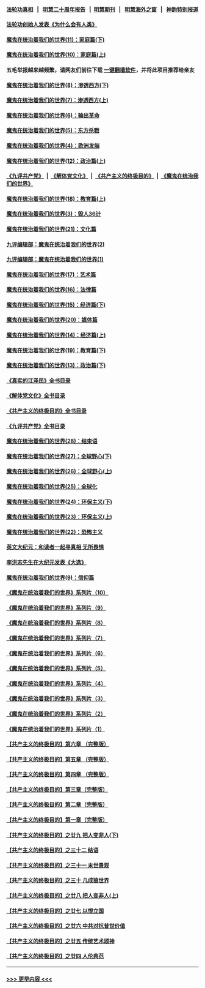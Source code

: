 #### [法轮功真相](https://github.com/gfw-breaker/truth/blob/master/README.md?t=0) &nbsp;&nbsp;|&nbsp;&nbsp; [明慧二十周年报告](https://github.com/gfw-breaker/mh-reports/blob/master/README.md?t=0) &nbsp;&nbsp;|&nbsp;&nbsp;[明慧期刊](https://github.com/gfw-breaker/mh-qikan) &nbsp;&nbsp;|&nbsp;&nbsp; [明慧海外之窗](https://github.com/gfw-breaker/mh-news/blob/master/README.md?t=0) &nbsp;&nbsp;|&nbsp;&nbsp; [神韵特别报道](https://github.com/gfw-breaker/mh-news/blob/master/shenyun.md?t=0)
#### [法轮功创始人发表《为什么会有人类》](../pages/nsc422/n13912117.md?t=02151243) 
#### [魔鬼在统治着我们的世界(11)：家庭篇(下)](../pages/nsc422/n10440961.md?t=02151243) 
#### [魔鬼在统治着我们的世界(10)：家庭篇(上)](../pages/nsc422/n10435448.md?t=02151243) 
#### 五毛举报越来越频繁，请网友们前往下载 [一键翻墙软件](https://github.com/gfw-breaker/ssr-accounts)，并将此项目推荐给亲友
#### [魔鬼在统治着我们的世界(8)：渗透西方(下)](../pages/nsc422/n10429603.md?t=02151243) 
#### [魔鬼在统治着我们的世界(7)：渗透西方(上)](../pages/nsc422/n10426013.md?t=02151243) 
#### [魔鬼在统治着我们的世界(6)：输出革命](../pages/nsc422/n10421536.md?t=02151243) 
#### [魔鬼在统治着我们的世界(5)：东方杀戮](../pages/nsc422/n10417707.md?t=02151243) 
#### [魔鬼在统治着我们的世界(4)：欧洲发端](../pages/nsc422/n10414890.md?t=02151243) 
#### [魔鬼在统治着我们的世界(12)：政治篇(上)](../pages/nsc422/n10444576.md?t=02151243) 
#### [《九评共产党》](https://github.com/begood0513/9ping.md/blob/master/README.md) &nbsp;|&nbsp; [《解体党文化》](../../../../jtdwh.md/blob/master/README.md)  &nbsp;|&nbsp; [《共产主义的终极目的》](../../../../gczydzjmd.md/blob/master/README.md) &nbsp;|&nbsp; [《魔鬼在统治我们的世界》](../../../../mgztzwmdsj.md/blob/master/README.md) 
#### [魔鬼在统治着我们的世界(18)：教育篇(上)](../pages/nsc422/n10526970.md?t=02151243) 
#### [魔鬼在统治着我们的世界(3)：毁人36计](../pages/nsc422/n10411583.md?t=02151243) 
#### [魔鬼在统治着我们的世界(21)：文化篇](../pages/nsc422/n10597706.md?t=02151243) 
#### [九评编辑部：魔鬼在统治着我们的世界(2)](../pages/nsc422/n10410036.md?t=02151243) 
#### [九评编辑部：魔鬼在统治着我们的世界(1)](../pages/nsc422/n10406825.md?t=02151243) 
#### [魔鬼在统治着我们的世界(17)：艺术篇](../pages/nsc422/n10499093.md?t=02151243) 
#### [魔鬼在统治着我们的世界(16)：法律篇](../pages/nsc422/n10485969.md?t=02151243) 
#### [魔鬼在统治着我们的世界(15)：经济篇(下)](../pages/nsc422/n10469975.md?t=02151243) 
#### [魔鬼在统治着我们的世界(20)：媒体篇](../pages/nsc422/n10586579.md?t=02151243) 
#### [魔鬼在统治着我们的世界(14)：经济篇(上)](../pages/nsc422/n10457370.md?t=02151243) 
#### [魔鬼在统治着我们的世界(19)：教育篇(下)](../pages/nsc422/n10564808.md?t=02151243) 
#### [魔鬼在统治着我们的世界(13)：政治篇(下)](../pages/nsc422/n10448270.md?t=02151243) 
#### [《真实的江泽民》全书目录](../pages/nsc422/n13721399.md?t=02151243) 
#### [《解体党文化》全书目录](../pages/nsc422/n13721157.md?t=02151243) 
#### [《共产主义的终极目的》全书目录](../pages/nsc422/n13721048.md?t=02151243) 
#### [《九评共产党》全书目录](../pages/nsc422/n13708085.md?t=02151243) 
#### [魔鬼在统治着我们的世界(28)：结束语](../pages/nsc422/n10936246.md?t=02151243) 
#### [魔鬼在统治着我们的世界(27)：全球野心(下)](../pages/nsc422/n10928319.md?t=02151243) 
#### [魔鬼在统治着我们的世界(26)：全球野心(上)](../pages/nsc422/n10900318.md?t=02151243) 
#### [魔鬼在统治着我们的世界(25)：全球化](../pages/nsc422/n10788205.md?t=02151243) 
#### [魔鬼在统治着我们的世界(24)：环保主义(下)](../pages/nsc422/n10695307.md?t=02151243) 
#### [魔鬼在统治着我们的世界(23)：环保主义(上)](../pages/nsc422/n10688613.md?t=02151243) 
#### [魔鬼在统治着我们的世界(22)：恐怖主义](../pages/nsc422/n10614727.md?t=02151243) 
#### [英文大纪元：和读者一起寻真相 无所畏惧](../pages/nsc422/n12542027.md?t=02151243) 
#### [李洪志先生在大纪元发表《大选》](../pages/nsc422/n12534746.md?t=02151243) 
#### [魔鬼在统治着我们的世界(9)：信仰篇](../pages/nsc422/n10432159.md?t=02151243) 
#### [《魔鬼在统治着我们的世界》系列片（10）](../pages/nsc422/n12292670.md?t=02151243) 
#### [《魔鬼在统治着我们的世界》系列片（9）](../pages/nsc422/n12290859.md?t=02151243) 
#### [《魔鬼在统治着我们的世界》系列片（8）](../pages/nsc422/n12287445.md?t=02151243) 
#### [《魔鬼在统治着我们的世界》系列片（7）](../pages/nsc422/n12283425.md?t=02151243) 
#### [《魔鬼在统治着我们的世界》系列片（6）](../pages/nsc422/n12282314.md?t=02151243) 
#### [《魔鬼在统治着我们的世界》系列片（5）](../pages/nsc422/n12281419.md?t=02151243) 
#### [《魔鬼在统治着我们的世界》系列片（4）](../pages/nsc422/n12274024.md?t=02151243) 
#### [《魔鬼在统治着我们的世界》系列片（3）](../pages/nsc422/n12271322.md?t=02151243) 
#### [《魔鬼在统治着我们的世界》系列片（2）](../pages/nsc422/n12269049.md?t=02151243) 
#### [《魔鬼在统治着我们的世界》系列片（1）](../pages/nsc422/n12267575.md?t=02151243) 
#### [【共产主义的终极目的】第六章 （完整版）](../pages/nsc422/n11428913.md?t=02151243) 
#### [【共产主义的终极目的】第五章 （完整版）](../pages/nsc422/n11428912.md?t=02151243) 
#### [【共产主义的终极目的】第四章 （完整版）](../pages/nsc422/n11428907.md?t=02151243) 
#### [【共产主义的终极目的】第三章（完整版）](../pages/nsc422/n11428848.md?t=02151243) 
#### [【共产主义的终极目的】第二章（完整版）](../pages/nsc422/n11428831.md?t=02151243) 
#### [【共产主义的终极目的】第一章（完整版）](../pages/nsc422/n11417651.md?t=02151243) 
#### [【共产主义的终极目的】之廿九 把人变非人(下)](../pages/nsc422/n11344140.md?t=02151243) 
#### [【共产主义的终极目的】之三十二 结语](../pages/nsc422/n11360535.md?t=02151243) 
#### [【共产主义的终极目的】之三十一 末世景观](../pages/nsc422/n11351129.md?t=02151243) 
#### [【共产主义的终极目的】之三十 几成狼世界](../pages/nsc422/n11348280.md?t=02151243) 
#### [【共产主义的终极目的】之廿八 把人变非人(上)](../pages/nsc422/n11340492.md?t=02151243) 
#### [【共产主义的终极目的】之廿七 以恨立国](../pages/nsc422/n11336944.md?t=02151243) 
#### [【共产主义的终极目的】之廿六 中共对抗普世价值](../pages/nsc422/n11324785.md?t=02151243) 
#### [【共产主义的终极目的】之廿五 传统艺术颂神](../pages/nsc422/n11296396.md?t=02151243) 
#### [【共产主义的终极目的】之廿四 人伦典范](../pages/nsc422/n11296397.md?t=02151243) 

----
#### [ >>> 更早内容 <<< ](../indexes/nsc422-earlier.md)
